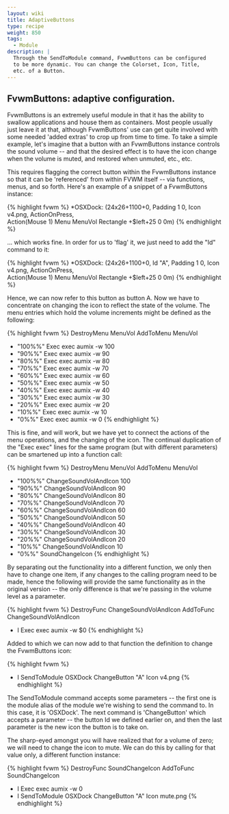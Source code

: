 ```yaml
---
layout: wiki
title: AdaptiveButtons
type: recipe
weight: 850
tags:
  - Module
description: |
  Through the SendToModule command, FvwmButtons can be configured
  to be more dynamic. You can change the Colorset, Icon, Title,
  etc. of a Button.
---
```


## FvwmButtons: adaptive configuration.

FvwmButtons is an extremely useful module in that it has the ability to
swallow applications and house them as containers. Most people usually just
leave it at that, although FvwmButtons' use can get quite involved with some
needed 'added extras' to crop up from time to time. To take a simple
example, let's imagine that a button with an FvwmButtons instance controls
the sound volume -- and that the desired effect is to have the icon change
when the volume is muted, and restored when unmuted, etc., etc.

This requires flagging the correct button within the FvwmButtons instance so
that it can be 'referenced' from within FVWM itself -- via functions, menus,
and so forth. Here's an example of a snippet of a FvwmButtons instance:

{% highlight fvwm %}
*OSXDock: (24x26+1100+0, Padding 1 0, Icon v4.png, ActionOnPress, \
    Action(Mouse 1) Menu MenuVol Rectangle +$left+25 0 0m)
{% endhighlight %}

... which works fine. In order for us to 'flag' it, we just need to add the
"Id" command to it:

{% highlight fvwm %}
*OSXDock: (24x26+1100+0, Id "A", Padding 1 0, Icon v4.png, ActionOnPress, \
    Action(Mouse 1) Menu MenuVol Rectangle +$left+25 0 0m)
{% endhighlight %}

Hence, we can now refer to this button as button A. Now we have to concentrate
on changing the icon to reflect the state of the volume. The menu entries
which hold the volume increments might be defined as the following:

{% highlight fvwm %}
DestroyMenu MenuVol
AddToMenu MenuVol
+ "100%%" Exec exec aumix -w 100
+ "90%%" Exec exec aumix -w 90
+ "80%%" Exec exec aumix -w 80
+ "70%%" Exec exec aumix -w 70
+ "60%%" Exec exec aumix -w 60
+ "50%%" Exec exec aumix -w 50
+ "40%%" Exec exec aumix -w 40
+ "30%%" Exec exec aumix -w 30
+ "20%%" Exec exec aumix -w 20
+ "10%%" Exec exec aumix -w 10
+ "0%%" Exec exec aumix -w 0
{% endhighlight %}

This is fine, and will work, but we have yet to connect the actions of the menu
operations, and the changing of the icon. The continual duplication of the
"Exec exec" lines for the same program (but with different parameters) can
be smartened up into a function call:

{% highlight fvwm %}
DestroyMenu MenuVol
AddToMenu MenuVol
+ "100%%" ChangeSoundVolAndIcon 100
+ "90%%" ChangeSoundVolAndIcon 90
+ "80%%" ChangeSoundVolAndIcon 80
+ "70%%" ChangeSoundVolAndIcon 70
+ "60%%" ChangeSoundVolAndIcon 60
+ "50%%" ChangeSoundVolAndIcon 50
+ "40%%" ChangeSoundVolAndIcon 40
+ "30%%" ChangeSoundVolAndIcon 30
+ "20%%" ChangeSoundVolAndIcon 20
+ "10%%" ChangeSoundVolAndIcon 10
+ "0%%"  SoundChangeIcon
{% endhighlight %}

By separating out the functionality into a different function, we only then
have to change one item, if any changes to the calling program need to be
made, hence the following will provide the same functionality as in the
original version -- the only difference is that we're passing in the volume
level as a parameter.

{% highlight fvwm %}
DestroyFunc ChangeSoundVolAndIcon
AddToFunc ChangeSoundVolAndIcon
+ I Exec exec aumix -w $0
{% endhighlight %}

Added to which we can now add to that function the definition to change the
FvwmButtons icon:

{% highlight fvwm %}
+ I SendToModule OSXDock ChangeButton "A" Icon v4.png
{% endhighlight %}

The SendToModule command accepts some parameters -- the first one is the module
alias of the module we're wishing to send the command to. In this case, it is
'OSXDock'. The next command is 'ChangeButton' which accepts a parameter -- the
button Id we defined earlier on, and then the last parameter is the new icon
the button is to take on.

The sharp-eyed amongst you will have realized that for a volume of zero; we
will need to change the icon to mute. We can do this by calling for that
value only, a different function instance:

{% highlight fvwm %}
DestroyFunc SoundChangeIcon
AddToFunc SoundChangeIcon
+ I Exec exec aumix -w 0
+ I SendToModule OSXDock ChangeButton "A" Icon mute.png
{% endhighlight %}
